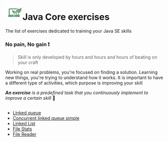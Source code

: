 # <img src="https://raw.githubusercontent.com/bobocode-projects/resources/master/image/logo_transparent_background.png" height=50/>Java Core exercises
The list of exercises dedicated to training your Java SE skills

### No pain, No gain :heavy_exclamation_mark:

> Skill is only developed by hours and hours and hours of beating on your craft

Working on real problems, you're focused on finding a solution. Learning new things, you're trying to understand how it works.
It is important to have a different type of activities, which purpose is improving your skill 

***An exercise** is a predefined task that you continuously implement to improve a certain skill* :muscle:
##
* [Linked queue](https://github.com/boy4uck/java-core-exercises/tree/master/linked-queue)
* [Concurrent linked queue simple](https://github.com/bobocode-projects/java-core-exercises/tree/master/concurrent-linked-queue-simple)
* [Linked List](https://github.com/bobocode-projects/java-core-exercises/tree/master/linked-list)
* [File Stats](https://github.com/bobocode-projects/java-core-exercises/tree/master/file-stats)
* [File Reader](https://github.com/bobocode-projects/java-core-exercises/tree/master/file-reader)
